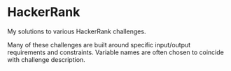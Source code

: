# HackerRank
My solutions to various HackerRank challenges. 

Many of these challenges are built around specific input/output requirements and constraints.
Variable names are often chosen to coincide with challenge description. 
